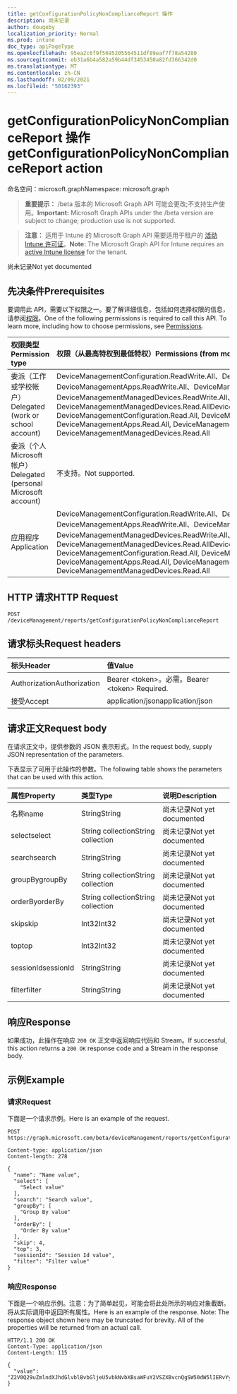 ```yaml
---
title: getConfigurationPolicyNonComplianceReport 操作
description: 尚未记录
author: dougeby
localization_priority: Normal
ms.prod: intune
doc_type: apiPageType
ms.openlocfilehash: 95ea2c6f9f5695205564511df89eaf7f78a54280
ms.sourcegitcommit: eb31a6b4a582a59b44df3453450a82fd366342d0
ms.translationtype: MT
ms.contentlocale: zh-CN
ms.lasthandoff: 02/09/2021
ms.locfileid: "50162393"
---
```

# <a name="getconfigurationpolicynoncompliancereport-action"></a><span data-ttu-id="138a4-103">getConfigurationPolicyNonComplianceReport 操作</span><span class="sxs-lookup"><span data-stu-id="138a4-103">getConfigurationPolicyNonComplianceReport action</span></span>

<span data-ttu-id="138a4-104">命名空间：microsoft.graph</span><span class="sxs-lookup"><span data-stu-id="138a4-104">Namespace: microsoft.graph</span></span>

> <span data-ttu-id="138a4-105">**重要提示：** /beta 版本的 Microsoft Graph API 可能会更改;不支持生产使用。</span><span class="sxs-lookup"><span data-stu-id="138a4-105">**Important:** Microsoft Graph APIs under the /beta version are subject to change; production use is not supported.</span></span>

> <span data-ttu-id="138a4-106">**注意：** 适用于 Intune 的 Microsoft Graph API 需要适用于租户的 [活动 Intune 许可证](https://go.microsoft.com/fwlink/?linkid=839381)。</span><span class="sxs-lookup"><span data-stu-id="138a4-106">**Note:** The Microsoft Graph API for Intune requires an [active Intune license](https://go.microsoft.com/fwlink/?linkid=839381) for the tenant.</span></span>

<span data-ttu-id="138a4-107">尚未记录</span><span class="sxs-lookup"><span data-stu-id="138a4-107">Not yet documented</span></span>

## <a name="prerequisites"></a><span data-ttu-id="138a4-108">先决条件</span><span class="sxs-lookup"><span data-stu-id="138a4-108">Prerequisites</span></span>
<span data-ttu-id="138a4-p101">要调用此 API，需要以下权限之一。要了解详细信息，包括如何选择权限的信息，请参阅[权限](/graph/permissions-reference)。</span><span class="sxs-lookup"><span data-stu-id="138a4-p101">One of the following permissions is required to call this API. To learn more, including how to choose permissions, see [Permissions](/graph/permissions-reference).</span></span>

|<span data-ttu-id="138a4-111">权限类型</span><span class="sxs-lookup"><span data-stu-id="138a4-111">Permission type</span></span>|<span data-ttu-id="138a4-112">权限（从最高特权到最低特权）</span><span class="sxs-lookup"><span data-stu-id="138a4-112">Permissions (from most to least privileged)</span></span>|
|:---|:---|
|<span data-ttu-id="138a4-113">委派（工作或学校帐户）</span><span class="sxs-lookup"><span data-stu-id="138a4-113">Delegated (work or school account)</span></span>|<span data-ttu-id="138a4-114">DeviceManagementConfiguration.ReadWrite.All、DeviceManagementConfiguration.Read.All、DeviceManagementApps.ReadWrite.All、DeviceManagementApps.Read.All、DeviceManagementManagedDevices.ReadWrite.All、DeviceManagementManagedDevices.Read.All</span><span class="sxs-lookup"><span data-stu-id="138a4-114">DeviceManagementConfiguration.ReadWrite.All, DeviceManagementConfiguration.Read.All, DeviceManagementApps.ReadWrite.All, DeviceManagementApps.Read.All, DeviceManagementManagedDevices.ReadWrite.All, DeviceManagementManagedDevices.Read.All</span></span>|
|<span data-ttu-id="138a4-115">委派（个人 Microsoft 帐户）</span><span class="sxs-lookup"><span data-stu-id="138a4-115">Delegated (personal Microsoft account)</span></span>|<span data-ttu-id="138a4-116">不支持。</span><span class="sxs-lookup"><span data-stu-id="138a4-116">Not supported.</span></span>|
|<span data-ttu-id="138a4-117">应用程序</span><span class="sxs-lookup"><span data-stu-id="138a4-117">Application</span></span>|<span data-ttu-id="138a4-118">DeviceManagementConfiguration.ReadWrite.All、DeviceManagementConfiguration.Read.All、DeviceManagementApps.ReadWrite.All、DeviceManagementApps.Read.All、DeviceManagementManagedDevices.ReadWrite.All、DeviceManagementManagedDevices.Read.All</span><span class="sxs-lookup"><span data-stu-id="138a4-118">DeviceManagementConfiguration.ReadWrite.All, DeviceManagementConfiguration.Read.All, DeviceManagementApps.ReadWrite.All, DeviceManagementApps.Read.All, DeviceManagementManagedDevices.ReadWrite.All, DeviceManagementManagedDevices.Read.All</span></span>|

## <a name="http-request"></a><span data-ttu-id="138a4-119">HTTP 请求</span><span class="sxs-lookup"><span data-stu-id="138a4-119">HTTP Request</span></span>
<!-- {
  "blockType": "ignored"
}
-->
``` http
POST /deviceManagement/reports/getConfigurationPolicyNonComplianceReport
```

## <a name="request-headers"></a><span data-ttu-id="138a4-120">请求标头</span><span class="sxs-lookup"><span data-stu-id="138a4-120">Request headers</span></span>
|<span data-ttu-id="138a4-121">标头</span><span class="sxs-lookup"><span data-stu-id="138a4-121">Header</span></span>|<span data-ttu-id="138a4-122">值</span><span class="sxs-lookup"><span data-stu-id="138a4-122">Value</span></span>|
|:---|:---|
|<span data-ttu-id="138a4-123">Authorization</span><span class="sxs-lookup"><span data-stu-id="138a4-123">Authorization</span></span>|<span data-ttu-id="138a4-124">Bearer &lt;token&gt;。必需。</span><span class="sxs-lookup"><span data-stu-id="138a4-124">Bearer &lt;token&gt; Required.</span></span>|
|<span data-ttu-id="138a4-125">接受</span><span class="sxs-lookup"><span data-stu-id="138a4-125">Accept</span></span>|<span data-ttu-id="138a4-126">application/json</span><span class="sxs-lookup"><span data-stu-id="138a4-126">application/json</span></span>|

## <a name="request-body"></a><span data-ttu-id="138a4-127">请求正文</span><span class="sxs-lookup"><span data-stu-id="138a4-127">Request body</span></span>
<span data-ttu-id="138a4-128">在请求正文中，提供参数的 JSON 表示形式。</span><span class="sxs-lookup"><span data-stu-id="138a4-128">In the request body, supply JSON representation of the parameters.</span></span>

<span data-ttu-id="138a4-129">下表显示了可用于此操作的参数。</span><span class="sxs-lookup"><span data-stu-id="138a4-129">The following table shows the parameters that can be used with this action.</span></span>

|<span data-ttu-id="138a4-130">属性</span><span class="sxs-lookup"><span data-stu-id="138a4-130">Property</span></span>|<span data-ttu-id="138a4-131">类型</span><span class="sxs-lookup"><span data-stu-id="138a4-131">Type</span></span>|<span data-ttu-id="138a4-132">说明</span><span class="sxs-lookup"><span data-stu-id="138a4-132">Description</span></span>|
|:---|:---|:---|
|<span data-ttu-id="138a4-133">名称</span><span class="sxs-lookup"><span data-stu-id="138a4-133">name</span></span>|<span data-ttu-id="138a4-134">String</span><span class="sxs-lookup"><span data-stu-id="138a4-134">String</span></span>|<span data-ttu-id="138a4-135">尚未记录</span><span class="sxs-lookup"><span data-stu-id="138a4-135">Not yet documented</span></span>|
|<span data-ttu-id="138a4-136">select</span><span class="sxs-lookup"><span data-stu-id="138a4-136">select</span></span>|<span data-ttu-id="138a4-137">String collection</span><span class="sxs-lookup"><span data-stu-id="138a4-137">String collection</span></span>|<span data-ttu-id="138a4-138">尚未记录</span><span class="sxs-lookup"><span data-stu-id="138a4-138">Not yet documented</span></span>|
|<span data-ttu-id="138a4-139">search</span><span class="sxs-lookup"><span data-stu-id="138a4-139">search</span></span>|<span data-ttu-id="138a4-140">String</span><span class="sxs-lookup"><span data-stu-id="138a4-140">String</span></span>|<span data-ttu-id="138a4-141">尚未记录</span><span class="sxs-lookup"><span data-stu-id="138a4-141">Not yet documented</span></span>|
|<span data-ttu-id="138a4-142">groupBy</span><span class="sxs-lookup"><span data-stu-id="138a4-142">groupBy</span></span>|<span data-ttu-id="138a4-143">String collection</span><span class="sxs-lookup"><span data-stu-id="138a4-143">String collection</span></span>|<span data-ttu-id="138a4-144">尚未记录</span><span class="sxs-lookup"><span data-stu-id="138a4-144">Not yet documented</span></span>|
|<span data-ttu-id="138a4-145">orderBy</span><span class="sxs-lookup"><span data-stu-id="138a4-145">orderBy</span></span>|<span data-ttu-id="138a4-146">String collection</span><span class="sxs-lookup"><span data-stu-id="138a4-146">String collection</span></span>|<span data-ttu-id="138a4-147">尚未记录</span><span class="sxs-lookup"><span data-stu-id="138a4-147">Not yet documented</span></span>|
|<span data-ttu-id="138a4-148">skip</span><span class="sxs-lookup"><span data-stu-id="138a4-148">skip</span></span>|<span data-ttu-id="138a4-149">Int32</span><span class="sxs-lookup"><span data-stu-id="138a4-149">Int32</span></span>|<span data-ttu-id="138a4-150">尚未记录</span><span class="sxs-lookup"><span data-stu-id="138a4-150">Not yet documented</span></span>|
|<span data-ttu-id="138a4-151">top</span><span class="sxs-lookup"><span data-stu-id="138a4-151">top</span></span>|<span data-ttu-id="138a4-152">Int32</span><span class="sxs-lookup"><span data-stu-id="138a4-152">Int32</span></span>|<span data-ttu-id="138a4-153">尚未记录</span><span class="sxs-lookup"><span data-stu-id="138a4-153">Not yet documented</span></span>|
|<span data-ttu-id="138a4-154">sessionId</span><span class="sxs-lookup"><span data-stu-id="138a4-154">sessionId</span></span>|<span data-ttu-id="138a4-155">String</span><span class="sxs-lookup"><span data-stu-id="138a4-155">String</span></span>|<span data-ttu-id="138a4-156">尚未记录</span><span class="sxs-lookup"><span data-stu-id="138a4-156">Not yet documented</span></span>|
|<span data-ttu-id="138a4-157">filter</span><span class="sxs-lookup"><span data-stu-id="138a4-157">filter</span></span>|<span data-ttu-id="138a4-158">String</span><span class="sxs-lookup"><span data-stu-id="138a4-158">String</span></span>|<span data-ttu-id="138a4-159">尚未记录</span><span class="sxs-lookup"><span data-stu-id="138a4-159">Not yet documented</span></span>|



## <a name="response"></a><span data-ttu-id="138a4-160">响应</span><span class="sxs-lookup"><span data-stu-id="138a4-160">Response</span></span>
<span data-ttu-id="138a4-161">如果成功，此操作在响应 `200 OK` 正文中返回响应代码和 Stream。</span><span class="sxs-lookup"><span data-stu-id="138a4-161">If successful, this action returns a `200 OK` response code and a Stream in the response body.</span></span>

## <a name="example"></a><span data-ttu-id="138a4-162">示例</span><span class="sxs-lookup"><span data-stu-id="138a4-162">Example</span></span>

### <a name="request"></a><span data-ttu-id="138a4-163">请求</span><span class="sxs-lookup"><span data-stu-id="138a4-163">Request</span></span>
<span data-ttu-id="138a4-164">下面是一个请求示例。</span><span class="sxs-lookup"><span data-stu-id="138a4-164">Here is an example of the request.</span></span>
``` http
POST https://graph.microsoft.com/beta/deviceManagement/reports/getConfigurationPolicyNonComplianceReport

Content-type: application/json
Content-length: 278

{
  "name": "Name value",
  "select": [
    "Select value"
  ],
  "search": "Search value",
  "groupBy": [
    "Group By value"
  ],
  "orderBy": [
    "Order By value"
  ],
  "skip": 4,
  "top": 3,
  "sessionId": "Session Id value",
  "filter": "Filter value"
}
```

### <a name="response"></a><span data-ttu-id="138a4-165">响应</span><span class="sxs-lookup"><span data-stu-id="138a4-165">Response</span></span>
<span data-ttu-id="138a4-p102">下面是一个响应示例。注意：为了简单起见，可能会将此处所示的响应对象截断。将从实际调用中返回所有属性。</span><span class="sxs-lookup"><span data-stu-id="138a4-p102">Here is an example of the response. Note: The response object shown here may be truncated for brevity. All of the properties will be returned from an actual call.</span></span>
``` http
HTTP/1.1 200 OK
Content-Type: application/json
Content-Length: 115

{
  "value": "Z2V0Q29uZmlndXJhdGlvblBvbGljeU5vbkNvbXBsaWFuY2VSZXBvcnQgSW50dW5lIERvYyBTYW1wbGUgLTE2MTk2MDUzMTI="
}
```




